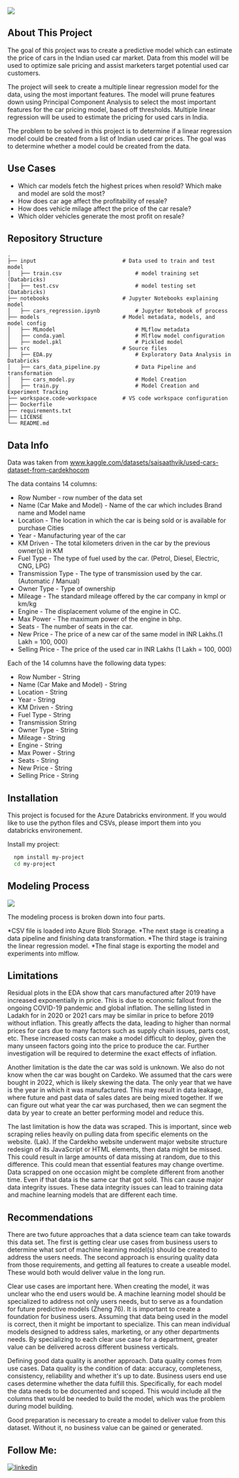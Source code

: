 
![](https://res.cloudinary.com/makotoevo/image/upload/v1657384524/Copy_of_Blue_Yellow_Modern_Creative_Entrepreneur_LinkedIn_Banner_2000_600_px_nchgma.png)



## About This Project

The goal of this project was to create a predictive model which can estimate the price of cars in the Indian used car market. Data from this model will be used to optimize sale pricing and assist marketers target potential used car customers. 

The project will seek to create a multiple linear regression model for the data, using the most important features. The model will prune features down using Principal Component Analysis to select the most important features for the car pricing model, based off thresholds. Multiple linear regression will be used to estimate the pricing for used cars in India.

The problem to be solved in this project is to determine if a linear regression model could be created from a list of Indian used car prices. The goal was to determine whether a model could be created from the data. 


## Use Cases


* Which car models fetch the highest prices when resold? Which make and model are sold the most?
* How does car age affect the profitability of resale? 
* How does vehicle milage affect the price of the car resale?  
* Which older vehicles generate the most profit on resale? 

## Repository Structure
    .
    ├── input                           # Data used to train and test model
    │   ├── train.csv                       # model training set (Databricks)
    │   ├── test.csv                        # model testing set (Databricks)
    ├── notebooks                       # Jupyter Notebooks explaining model
    │   ├── cars_regression.ipynb           # Jupyter Notebook of process 
    ├── models                          # Model metadata, models, and model config
    │   ├── MLmodel                         # MLflow metadata 
    │   ├── conda.yaml                      # Mlflow model configuration
    │   ├── model.pkl                       # Pickled model 
    ├── src                             # Source files 
    │   ├── EDA.py                          # Exploratory Data Analysis in Databricks 
    │   ├── cars_data_pipeline.py           # Data Pipeline and transformation 
    │   ├── cars_model.py                   # Model Creation
    │   ├── train.py                        # Model Creation and Experiment Tracking 
    ├── workspace.code-workspace        # VS code workspace configuration
    ├── Dockerfile
    ├── requirements.txt              
    ├── LICENSE
    └── README.md

## Data Info

Data was taken from www.kaggle.com/datasets/saisaathvik/used-cars-dataset-from-cardekhocom

The data contains 14 columns:
* Row Number - row number of the data set  
* Name (Car Make and Model) -  Name of the car which includes Brand name and Model name
* Location - The location in which the car is being sold or is available for purchase Cities
* Year - Manufacturing year of the car
* KM Driven - The total kilometers driven in the car by the previous owner(s) in KM
* Fuel Type - The type of fuel used by the car. (Petrol, Diesel, Electric, CNG, LPG)
* Transmission Type - The type of transmission used by the car. (Automatic / Manual)
* Owner Type - Type of ownership
* Mileage - The standard mileage offered by the car company in kmpl or km/kg
* Engine - The displacement volume of the engine in CC.
* Max Power - The maximum power of the engine in bhp.
* Seats - The number of seats in the car.
* New Price - The price of a new car of the same model in INR Lakhs.(1 Lakh = 100, 000)
* Selling Price - The price of the used car in INR Lakhs (1 Lakh = 100, 000)

Each of the 14 columns have the following data types: 
* Row Number - String
* Name (Car Make and Model) -  String
* Location - String
* Year - String
* KM Driven - String
* Fuel Type - String
* Transmission String
* Owner Type - String
* Mileage - String
* Engine - String
* Max Power - String
* Seats - String
* New Price - String
* Selling Price - String


## Installation

This project is focused for the Azure Databricks environment. If you would like to use the python files and CSVs, please import them into you databricks environement. 

Install my project:

```bash
  npm install my-project
  cd my-project
```

## Modeling Process

![](https://res.cloudinary.com/makotoevo/image/upload/v1658276228/cars_regerssion_flowchart_nkelpx.png)

The modeling process is broken down into four parts. 

*CSV file is loaded into Azure Blob Storage. 
*The next stage is creating a data pipeline and finishing data transformation.
*The third stage is training the linear regression model.
*The final stage is exporting the model and experiments into mlflow.

## Limitations

Residual plots in the EDA show that cars manufactured after 2019 have increased exponentially in price. This is due to economic fallout from the ongoing COVID-19 pandemic and global inflation. The selling listed in Ladakh for in 2020 or 2021 cars may be similar in price to before 2019 without inflation. This greatly affects the data, leading to higher than normal prices for cars due to many factors such as supply chain issues, parts cost, etc. These increased costs can make a model difficult to deploy, given the many unseen factors going into the price to produce the car. Further investigation will be required to determine the exact effects of inflation. 

Another limitation is the date the car was sold is unknown. We also do not know when the car was bought on Cardeko. We assumed that the cars were bought in 2022, which is likely skewing the data. The only year that we have is the year in which it was manufactured. This may result in data leakage, where future and past data of sales dates are being mixed together. If we can figure out what year the car was purchased, then we can segment the data by year to create an better performing model and reduce this. 

The last limitation is how the data was scraped. This is important, since web scraping relies heavily on pulling data from specific elements on the website. (Lak). If the Cardekho website underwent major website structure redesign of its JavaScript or HTML elements, then data might be missed. This could result in large amounts of data missing at random, due to this difference. This could mean that essential features may change overtime. Data scrapped on one occasion might be complete different from another time. Even if that data is the same car that got sold. This can cause major data integrity issues. These data integrity issues can lead to training data and machine learning models that are different each time.

  

## Recommendations

There are two future approaches that a data science team can take towards this data set. The first is getting clear use cases from business users to determine what sort of machine learning model(s) should be created to address the users needs. The second approach is ensuring quality data from those requirements, and getting all features to create a useable model. These would both would deliver value in the long run. 

Clear use cases are important here. When creating the model, it was unclear who the end users would be. A machine learning model should be specialized to address not only users needs, but to serve as a foundation for future predictive models (Zheng 76). It is important to create a foundation for business users. Assuming that data being used in the model is correct, then it might be important to specialize. This can mean individual models designed to address sales, marketing, or any other departments needs. By specializing to each clear use case for a department, greater value can be delivered across different business verticals. 

Defining good data quality is another approach. Data quality comes from use cases. Data quality is the condition of data: accuracy, completeness, consistency, reliability and whether it's up to date. Business users end use cases determine whether the data fulfill this. Specifically, for each model the data needs to be documented and scoped. This would include all the columns that would be needed to build the model, which was the problem during model building. 

Good preparation is necessary to create a model to deliver value from this dataset. Without it, no business value can be gained or generated.


## Follow Me:
[![linkedin](https://img.shields.io/badge/linkedin-0A66C2?style=for-the-badge&logo=linkedin&logoColor=white)](https://www.linkedin.com/in/du-juan/)
